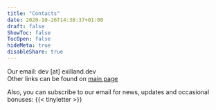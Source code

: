 ```yaml
---
title: "Contacts"
date: 2020-10-26T14:38:37+01:00
draft: false
ShowToc: false
TocOpen: false
hideMeta: true
disableShare: true
---
```

Our email: dev \[at\] exilland.dev  
Other links can be found on [main page](/)

Also, you can subscribe to our email for news, updates and occasional bonuses:
{{< tinyletter >}}